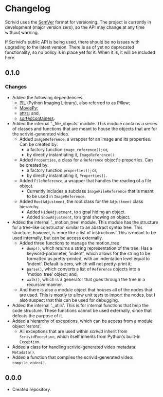 # Changelog
Scrivid uses the [SemVer](https://semver.org) format for versioning. The project is currently in 
development (major version zero), so the API may change at any time without warning.

If Scrivid's public API is being used, there should be no issues with upgrading to the latest 
version. There is as of yet no deprecated functionality, so no policy is in place yet for it. When 
it is, it will be included here.

## 0.1.0

### Changes
- Added the following dependencies:
  - [PIL](https://github.com/python-pillow/Pillow) (Python Imaging Library), also referred to as Pillow;
  - [MoviePy](https://github.com/Zulko/moviepy);
  - [attrs](https://github.com/python-attrs/attrs); and,
  - [sortedcontainers](https://github.com/grantjenks/python-sortedcontainers).
- Added the internal '._file_objects' module. This module contains a series of classes and functions that are meant to 
  house the objects that are for the scrivid-generated video.
  - Added `ImageReference`, a wrapper for an image and its properties. Can be created by:
    - a factory function `image_reference()`; or, 
    - by directly instantiating it, `ImageReference()`.
  - Added `Properties`, a class for a `Reference` object's properties. Can be created by:
    - a factory function `properties()`; or, 
    - by directly instantiating it, `Properties()`.
  - Added `FileReference`, a wrapper that handles the reading of a file object.
    - Currently includes a subclass `ImageFileReference` that is meant to be used in `ImageReference`.
  - Added `RootAdjustment`, the root class for the `Adjustment` class hierarchy.
    - Added `HideAdjustment`, to signal hiding an object.
    - Added `ShowAdjustment`, to signal showing an object.
- Added the internal '._motion_tree' module. This module has the structure for a tree-like constructor, similar to an 
  abstract syntax tree. This structure, however, is more like a list of instructions. This is meant to be used 
  internally, but can be access externally.
  - Added three functions to manage the motion_tree:
    - `dump()`, which returns a string representation of the tree. Has a keyword-parameter, 'indent', which allows for 
      the string to be formatted as pretty-printed, with an indentation level equal to 'indent'. Default is zero, which 
      will not pretty-print it;
    - `parse()`, which converts a list of `Reference` objects into a 'motion_tree' object; and,
    - `walk()`, which is a generator that goes through the tree in a recursive manner.
  - And there is also a module object that houses all of the nodes that are used. This is mostly to allow unit tests to 
    import the nodes, but I also suspect that this can be used for debugging.
- Added the internal '._utils'. This is for internal functions that help the code structure. These functions cannot be 
  used externally, since that defeats the purpose of it.
- Added a hierarchy of exceptions, which can be access from a module object 'errors'.
  - All exceptions that are used within *scrivid* inherit from `ScrividException`, which itself inherits from Python's 
    built-in `Exception`.
- Added a class for handling scrivid-generated video metadata: `Metadata()`.
- Added a function that compiles the scrivid-generated video: `compile_video()`.

## 0.0.0
- Created repository.